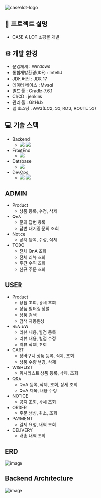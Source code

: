 ![casealot-logo](https://github.com/casealot/casealot-backend/assets/70744371/9f311cb1-78bd-4881-a35d-dae8a37e4dc8)

## 📢 프로젝트 설명

- CASE A LOT 쇼핑몰 개발

## ⚙ 개발 환경

- 운영체제 :  Windows
- 통합개발환경(IDE) : IntelliJ
- JDK 버전 : JDK 17
- 데이터 베이스 : Mysql
- 빌드 툴 : Gradle-7.6.1
- CI/CD : jenkins
- 관리 툴 : GitHub
- 웹 호스팅 : AWS(EC2, S3, RDS, ROUTE 53)

## 💻 기술 스택

- Backend
    - <img src="https://img.shields.io/badge/SpringBoot-6DB33F?style=for-the-square&logo=SpringBoot&logoColor=white"/> <img src="https://img.shields.io/badge/Java-007396?style=for-the-square&logo=java&logoColor=white">
- FrontEnd
    - <img src="https://img.shields.io/badge/React-007396?style=for-the-square&logo=SpringBoot&logoColor=blue"/>
- Database
    - <img src="https://img.shields.io/badge/Mysql-E6B91E?style=for-the-square&logo=MySql&logoColor=white"/>
- DevOps
    - <img src="https://img.shields.io/badge/Docker-2496ED?style=for-the-square&logo=Docker&logoColor=white"/> <img src="https://img.shields.io/badge/AWS-232F3E?style=for-the-square&logo=amazonaws&logoColor=white">

## ADMIN

- Product
    - 상품 등록, 수정, 삭제
- QnA
    - 문의 답변 등록
    - 답변 대기중 문의 조회
- Notice
    - 공지 등록, 수정, 삭제
- TODO
  - 전체 QnA 조회
  - 전체 리뷰 조회
  - 주간 수익 조회
  - 신규 주문 조회

## USER

- Product
    - 상품 조회, 상세 조회
    - 상품 필터링 정렬
    - 상품 검색
    - 검색 자동완성
- REVIEW
  - 리뷰 내용, 별점 등록 
  - 리뷰 내용, 별점 수정
  - 리뷰 삭제, 조회
- CART
  - 장바구니 상품 등록, 삭제, 조회
  - 상품 수량 변경, 삭제 
- WISHLIST
  - 위시리스트 상품 등록, 삭제, 조회
- Q&A
  - QnA 등록, 삭제, 조회, 상세 조회
  - QnA 제목, 내용 수정
- NOTICE
  - 공지 조회, 상세 조회
- ORDER
  - 주문 생성, 취소, 조회
- PAYMENT
  - 결제 요청, 내역 조회 
- DELIVERY
  - 배송 내역 조회

## ERD
![image](https://github.com/casealot/casealot-backend/assets/101981639/db922f8f-fbcf-4375-a714-217930050a71)

## Backend Architecture
![image](https://github.com/casealot/casealot-backend/assets/70744371/a481b40f-8d25-4802-b333-39d823acba82)

